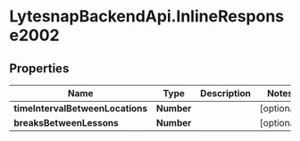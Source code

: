 # LytesnapBackendApi.InlineResponse2002

## Properties

Name | Type | Description | Notes
------------ | ------------- | ------------- | -------------
**timeIntervalBetweenLocations** | **Number** |  | [optional] 
**breaksBetweenLessons** | **Number** |  | [optional] 


